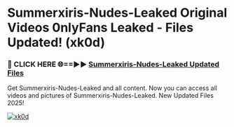 # Summerxiris-Nudes-Leaked Original Videos 0nlyFans Leaked - Files Updated! (xk0d)

<h3>🔴 CLICK HERE 🌐==►► <a href="https://tinyurl.com/4mcuefdz" rel="nofollow">Summerxiris-Nudes-Leaked Updated Files</a></h3>

Get Summerxiris-Nudes-Leaked and all content. Now you can access all videos and pictures of Summerxiris-Nudes-Leaked. New Updated Files 2025!

[![xk0d](https://i.imgur.com/StAQSOY.gif)](https://tinyurl.com/4mcuefdz)
